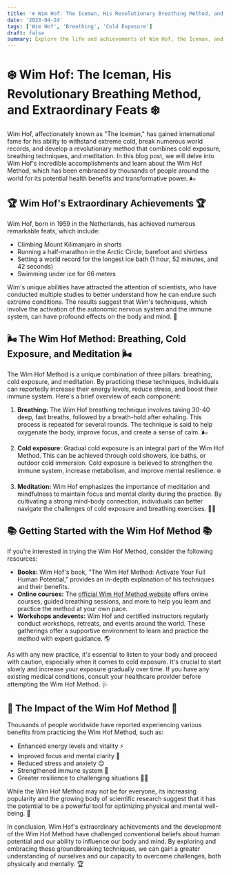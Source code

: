 ```yaml
---
title: '❄️ Wim Hof: The Iceman, His Revolutionary Breathing Method, and Extraordinary Feats ❄️'
date: '2023-04-24'
tags: ['Wim Hof', 'Breathing', 'Cold Exposure']
draft: false
summary: Explore the life and achievements of Wim Hof, the Iceman, and learn about his groundbreaking Wim Hof Method that combines cold exposure, breathing techniques, and meditation.
---
```


# ❄️ Wim Hof: The Iceman, His Revolutionary Breathing Method, and Extraordinary Feats ❄️

Wim Hof, affectionately known as "The Iceman," has gained international fame for his ability to withstand extreme cold, break numerous world records, and develop a revolutionary method that combines cold exposure, breathing techniques, and meditation. In this blog post, we will delve into Wim Hof's incredible accomplishments and learn about the Wim Hof Method, which has been embraced by thousands of people around the world for its potential health benefits and transformative power. 🌬️

## 🏆 Wim Hof's Extraordinary Achievements 🏆

Wim Hof, born in 1959 in the Netherlands, has achieved numerous remarkable feats, which include:

- Climbing Mount Kilimanjaro in shorts
- Running a half-marathon in the Arctic Circle, barefoot and shirtless
- Setting a world record for the longest ice bath (1 hour, 52 minutes, and 42 seconds)
- Swimming under ice for 66 meters

Wim's unique abilities have attracted the attention of scientists, who have conducted multiple studies to better understand how he can endure such extreme conditions. The results suggest that Wim's techniques, which involve the activation of the autonomic nervous system and the immune system, can have profound effects on the body and mind. 🧬

## 🌬️ The Wim Hof Method: Breathing, Cold Exposure, and Meditation 🌬️

The Wim Hof Method is a unique combination of three pillars: breathing, cold exposure, and meditation. By practicing these techniques, individuals can reportedly increase their energy levels, reduce stress, and boost their immune system. Here's a brief overview of each component:

1. **Breathing:** The Wim Hof breathing technique involves taking 30-40 deep, fast breaths, followed by a breath-hold after exhaling. This process is repeated for several rounds. The technique is said to help oxygenate the body, improve focus, and create a sense of calm. 🌬️

2. **Cold exposure:** Gradual cold exposure is an integral part of the Wim Hof Method. This can be achieved through cold showers, ice baths, or outdoor cold immersion. Cold exposure is believed to strengthen the immune system, increase metabolism, and improve mental resilience. ❄️

3. **Meditation:** Wim Hof emphasizes the importance of meditation and mindfulness to maintain focus and mental clarity during the practice. By cultivating a strong mind-body connection, individuals can better navigate the challenges of cold exposure and breathing exercises. 🧘‍♂️

## 📚 Getting Started with the Wim Hof Method 📚

If you're interested in trying the Wim Hof Method, consider the following resources:

- **Books:** Wim Hof's book, "The Wim Hof Method: Activate Your Full Human Potential," provides an in-depth explanation of his techniques and their benefits.
- **Online courses:** The [official Wim Hof Method website](https://www.wimhofmethod.com/) offers online courses, guided breathing sessions, and more to help you learn and practice the method at your own pace.
- **Workshops andevents:** Wim Hof and certified instructors regularly conduct workshops, retreats, and events around the world. These gatherings offer a supportive environment to learn and practice the method with expert guidance. 🌎

As with any new practice, it's essential to listen to your body and proceed with caution, especially when it comes to cold exposure. It's crucial to start slowly and increase your exposure gradually over time. If you have any existing medical conditions, consult your healthcare provider before attempting the Wim Hof Method. 🩺

## 🌟 The Impact of the Wim Hof Method 🌟

Thousands of people worldwide have reported experiencing various benefits from practicing the Wim Hof Method, such as:

- Enhanced energy levels and vitality ⚡️
- Improved focus and mental clarity 🤔
- Reduced stress and anxiety 😌
- Strengthened immune system 💪
- Greater resilience to challenging situations 🏋️‍♂️

While the Wim Hof Method may not be for everyone, its increasing popularity and the growing body of scientific research suggest that it has the potential to be a powerful tool for optimizing physical and mental well-being. 🚀

In conclusion, Wim Hof's extraordinary achievements and the development of the Wim Hof Method have challenged conventional beliefs about human potential and our ability to influence our body and mind. By exploring and embracing these groundbreaking techniques, we can gain a greater understanding of ourselves and our capacity to overcome challenges, both physically and mentally. 🏆